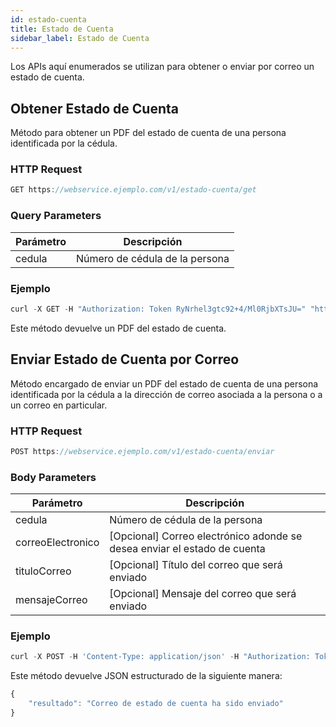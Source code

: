 ```yaml
---
id: estado-cuenta
title: Estado de Cuenta
sidebar_label: Estado de Cuenta
---
```


Los APIs aquí enumerados se utilizan para obtener o enviar por correo un estado de cuenta.

## Obtener Estado de Cuenta

Método para obtener un PDF del estado de cuenta de una persona identificada por la cédula.

### HTTP Request

```javascript
GET https://webservice.ejemplo.com/v1/estado-cuenta/get
```

### Query Parameters

| Parámetro      |     Descripción      |
| -------------- | -------------------- |
| cedula | Número de cédula de la persona  |

### Ejemplo

```javascript
curl -X GET -H "Authorization: Token RyNrhel3gtc92+4/Ml0RjbXTsJU=" "https://webservice.ejemplo.com/v1/estado-cuenta/get?cedula=12345678"
```

Este método devuelve un PDF del estado de cuenta.

## Enviar Estado de Cuenta por Correo

Método encargado de enviar un PDF del estado de cuenta de una persona identificada por la cédula a la dirección de correo asociada a la persona o a un correo en particular.

### HTTP Request

```javascript
POST https://webservice.ejemplo.com/v1/estado-cuenta/enviar
```

### Body Parameters

| Parámetro      |     Descripción      |
| -------------- | -------------------- |
| cedula | Número de cédula de la persona  |
| correoElectronico | [Opcional] Correo electrónico adonde se desea enviar el estado de cuenta  |
| tituloCorreo | [Opcional] Título del correo que será enviado  |
| mensajeCorreo | [Opcional] Mensaje del correo que será enviado  |

### Ejemplo

```javascript
curl -X POST -H 'Content-Type: application/json' -H "Authorization: Token RyNrhel3gtc92+4/Ml0RjbXTsJU=" "https://webservice.ejemplo.com/v1/estado-cuenta/enviar" -d '{"cedula":"12345678","correoElectronico":"test@example.com"}'
```

Este método devuelve JSON estructurado de la siguiente manera:

```javascript
{
    "resultado": "Correo de estado de cuenta ha sido enviado"
}
```
